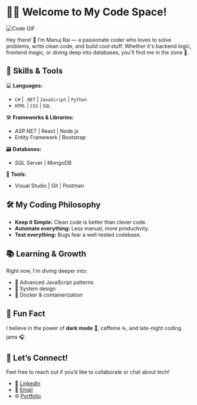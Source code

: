 # 👨‍💻 **Welcome to My Code Space!**

![Code GIF](https://media.giphy.com/media/fwbzI2kV3Qrlpkh59e/giphy.gif)

Hey there! 👋 I’m Manuj Rai — a passionate coder who loves to solve problems, write clean code, and build cool stuff. Whether it's backend logic, frontend magic, or diving deep into databases, you'll find me in the zone 🚀.

## 🚀 **Skills & Tools**  
💻 **Languages:**  
- `C#` | `.NET` | `JavaScript` | `Python`  
- `HTML` | `CSS` | `SQL`  

🛠 **Frameworks & Libraries:**  
- ASP.NET | React | Node.js  
- Entity Framework | Bootstrap  

🗃 **Databases:**  
- SQL Server | MongoDB  

🔧 **Tools:**  
- Visual Studio | Git | Postman  

## 🛠️ **My Coding Philosophy**
- **Keep it Simple:** Clean code is better than clever code.
- **Automate everything:** Less manual, more productivity.
- **Test everything:** Bugs fear a well-tested codebase.
  
## 📚 **Learning & Growth**
Right now, I'm diving deeper into:  
- 📖 Advanced JavaScript patterns
- 🧠 System design  
- 🐳 Docker & containerization

## 👾 **Fun Fact**
I believe in the power of **dark mode** 🌙, caffeine ☕, and late-night coding jams 🎧.

## 🤝 **Let’s Connect!**
Feel free to reach out if you’d like to collaborate or chat about tech!  
- 💼 [LinkedIn](https://www.linkedin.com/in/manujrai/)  
- 📧 [Email](mailto:imanujrai7@gmail.com)  
- 🌐 [Portfolio](https://manuj-rai.github.io/Dark-Theme-Portfolio/)


